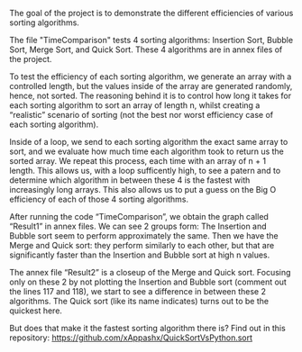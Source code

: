 The goal of the project is to demonstrate the different efficiencies of various sorting algorithms. 

  The file "TimeComparison" tests 4 sorting algorithms: Insertion Sort, Bubble Sort, Merge Sort, and Quick Sort. These 4 algorithms are in annex files of the project. 

  To test the efficiency of each sorting algorithm, we generate an array with a controlled length, but the values inside of the array are generated randomly, hence, not sorted. The reasoning behind it is to control how long it takes for each sorting algorithm to sort an array of length n, whilst creating a “realistic” scenario of sorting (not the best nor worst efficiency case of each sorting algorithm). 

  Inside of a loop, we send to each sorting algorithm the exact same array to sort, and we evaluate how much time each algorithm took to return us the sorted array. We repeat this process, each time with an array of n + 1 length. This allows us, with a loop sufficently high, to see a patern and to determine which algorithm in between these 4 is the fastest with increasingly long arrays. 
This also allows us to put a guess on the Big O efficiency of each of those 4 sorting algorithms. 

  After running the code “TimeComparison”, we obtain the graph called “Result1” in annex files. 
We can see 2 groups form: The Insertion and Bubble sort seem to perform approximately the same. Then we have the Merge and Quick sort: they perform similarly to each other, but that are significantly faster than the Insertion and Bubble sort at high n values.  

  The annex file “Result2” is a closeup of the Merge and Quick sort. Focusing only on these 2 by not plotting the Insertion and Bubble sort (comment out the lines 117 and 118), we start to see a difference in between these 2 algorithms. The Quick sort (like its name indicates) turns out to be the quickest here. 
  
  But does that make it the fastest sorting algorithm there is?
Find out in this repository: https://github.com/xAppashx/QuickSortVsPython.sort

